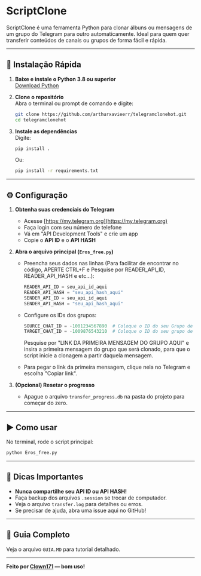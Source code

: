 # ScriptClone

ScriptClone é uma ferramenta Python para clonar álbuns ou mensagens de um grupo do Telegram para outro automaticamente. Ideal para quem quer transferir conteúdos de canais ou grupos de forma fácil e rápida.

---

## 🚀 Instalação Rápida

1. **Baixe e instale o Python 3.8 ou superior**  
   [Download Python](https://www.python.org/downloads/)

2. **Clone o repositório**  
   Abra o terminal ou prompt de comando e digite:
   ```bash
   git clone https://github.com/arthurxavieerr/telegramclonehot.git
   cd telegramclonehot
   ```

3. **Instale as dependências**  
   Digite:
   ```bash
   pip install .
   ```
   Ou:
   ```bash
   pip install -r requirements.txt
   ```

---

## ⚙️ Configuração

1. **Obtenha suas credenciais do Telegram**  
   - Acesse [https://my.telegram.org](https://my.telegram.org)
   - Faça login com seu número de telefone
   - Vá em "API Development Tools" e crie um app
   - Copie o **API ID** e o **API HASH**

2. **Abra o arquivo principal (`Eros_free.py`)**  
   - Preencha seus dados nas linhas (Para facilitar de encontrar no código, APERTE CTRL+F e Pesquise por READER_API_ID, READER_API_HASH e etc...):
     ```python
     READER_API_ID = seu_api_id_aqui
     READER_API_HASH = "seu_api_hash_aqui"
     SENDER_API_ID = seu_api_id_aqui
     SENDER_API_HASH = "seu_api_hash_aqui"
     ```
   - Configure os IDs dos grupos:
     ```python
     SOURCE_CHAT_ID = -1001234567890  # Coloque o ID do seu Grupo de origem, ou seja, o grupo que será clonado.
     TARGET_CHAT_ID = -1009876543210  # Coloque o ID do seu grupo de destino Grupo de destino, ou seja, o grupo que receberá as mensagens clonadas.
     ```
     Pesquise por "LINK DA PRIMEIRA MENSAGEM DO GRUPO AQUI" e insira a primeira mensagem do grupo que será clonado, para que o script inicie a clonagem a partir daquela mensagem.

   - Para pegar o link da primeira mensagem, clique nela no Telegram e escolha "Copiar link".

3. **(Opcional) Resetar o progresso**  
   - Apague o arquivo `transfer_progress.db` na pasta do projeto para começar do zero.

---

## ▶️ Como usar

No terminal, rode o script principal:

```bash
python Eros_free.py
```

---

## 📝 Dicas Importantes

- **Nunca compartilhe seu API ID ou API HASH!**
- Faça backup dos arquivos `.session` se trocar de computador.
- Veja o arquivo `transfer.log` para detalhes ou erros.
- Se precisar de ajuda, abra uma issue aqui no GitHub!

---

## 📖 Guia Completo

Veja o arquivo `GUIA.MD` para tutorial detalhado.

---

**Feito por [Clown171](https://github.com/SarfxxFx) — bom uso!**
